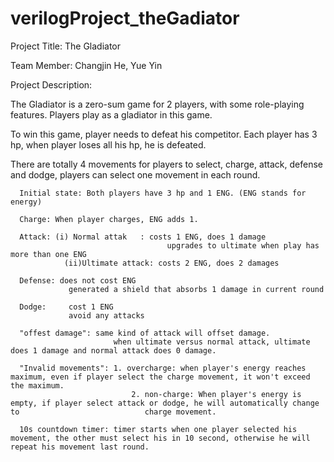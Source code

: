 # verilogProject_theGadiator

Project Title:  The Gladiator

Team Member: Changjin He, Yue Yin

Project Description:

  The Gladiator is a zero-sum game for 2 players, with some role-playing features. Players play as a gladiator in this game. 

  To win this game, player needs to defeat his competitor. Each player has 3 hp, when player loses all his hp, he is defeated.

  There are totally 4 movements for players to select, charge, attack, defense and dodge, players can select one movement in each round.

	  Initial state: Both players have 3 hp and 1 ENG. (ENG stands for energy)
	
	  Charge: When player charges, ENG adds 1.
    
	  Attack: (i) Normal attak   : costs 1 ENG, does 1 damage
		  		                       upgrades to ultimate when play has more than one ENG
		        (ii)Ultimate attack: costs 2 ENG, does 2 damages
            
	  Defense: does not cost ENG
		         generated a shield that absorbs 1 damage in current round
             
	  Dodge:	 cost 1 ENG
		         avoid any attacks

	  "offest damage": same kind of attack will offset damage.
			               when ultimate versus normal attack, ultimate does 1 damage and normal attack does 0 damage.		
	
	  "Invalid movements": 1. overcharge: when player's energy reaches maximum, even if player select the charge movement, it won't exceed                            the maximum.
			                   2. non-charge: When player's energy is empty, if player select attack or dodge, he will automatically change to                            charge movement.
 
	  10s countdown timer: timer starts when one player selected his movement, the other must select his in 10 second, otherwise he will                              repeat his movement last round.
